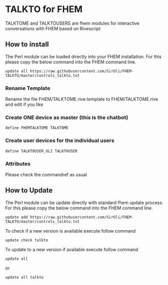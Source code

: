 # TALKTO for FHEM
TALKTOME and TALKTOUSERS are fhem modules for interactive conversations with FHEM based on Rivescript

## How to install
The Perl module can be loaded directly into your FHEM installation. For this please copy the below command into the FHEM command line.

	update all https://raw.githubusercontent.com/SirUli/FHEM-TALKTO/master/controls_talkto.txt

### Rename Template

Rename the file FHEM/TALKTOME.rive.template to FHEM/TALKTOME.rive and edit if you like
	
### Create ONE device as master (this is the chatbot)
	
	define FHEMTALKTOME TALKTOME
	
### Create user devices for the individual users

	define TALKTOUSER_ULI TALKTOUSER
	
### Attributes #

Please check the commandref as usual

## How to Update
The Perl module can be update directly with standard fhem update process. For this please copy the below command into the FHEM command line.

	update add https://raw.githubusercontent.com/SirUli/FHEM-TALKTO/master/controls_talkto.txt

To check if a new version is available execute follow command

	update check talkto

To update to a new version if available execute follow command

	update all

or

	update all talkto